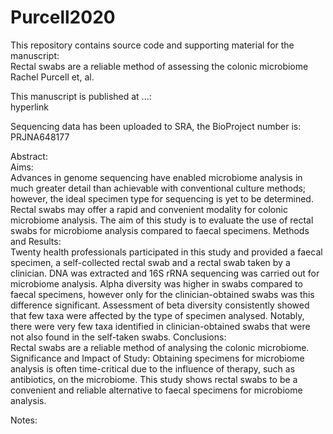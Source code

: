 # Purcell2020

This repository contains source code and supporting material for the manuscript:  
Rectal swabs are a reliable method of assessing the colonic microbiome  
Rachel Purcell et, al.  
  
This manuscript is published at ...:  
hyperlink 
  
Sequencing data has been uploaded to SRA, the BioProject number is: PRJNA648177  
  
Abstract:  
Aims:  
Advances in genome sequencing have enabled microbiome analysis in much greater detail than achievable with conventional culture methods; however, the ideal specimen type for sequencing is yet to be determined. Rectal swabs may offer a rapid and convenient modality for colonic microbiome analysis. The aim of this study is to evaluate the use of rectal swabs for microbiome analysis compared to faecal specimens.
Methods and Results:  
Twenty health professionals participated in this study and provided a faecal specimen, a self-collected rectal swab and a rectal swab taken by a clinician. DNA was extracted and 16S rRNA sequencing was carried out for microbiome analysis.
Alpha diversity was higher in swabs compared to faecal specimens, however only for the clinician-obtained swabs was this difference significant.
Assessment of beta diversity consistently showed that few taxa were affected by the type of specimen analysed. Notably, there were very few taxa identified in clinician-obtained swabs that were not also found in the self-taken swabs.
Conclusions:  
Rectal swabs are a reliable method of analysing the colonic microbiome.
Significance and Impact of Study:
Obtaining specimens for microbiome analysis is often time-critical due to the influence of therapy, such as antibiotics, on the microbiome. This study shows rectal swabs to be a convenient and reliable alternative to faecal specimens for microbiome analysis.


Notes:  

